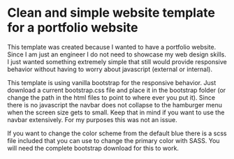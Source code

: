 # Clean and simple website template for a portfolio website
This template was created because I wanted to have a portfolio website. Since I am just an engineer I do not need to showcase my web design skills. I just wanted something extremely simple that still would provide responsive behavior without having to worry about javascript (external or internal).

This template is using vanilla bootstrap for the responsive behavior. Just download a current bootstrap.css file and place it in the bootstrap folder (or change the path in the html files to point to where ever you put it). Since there is no javascript the navbar does not collapse to the hamburger menu when the screen size gets to small. Keep that in mind if you want to use the navbar extensively. For my purposes this was not an issue.

If you want to change the color scheme from the default blue there is a scss file included that you can use to change the primary color with SASS. You will need the complete bootstrap download for this to work.
